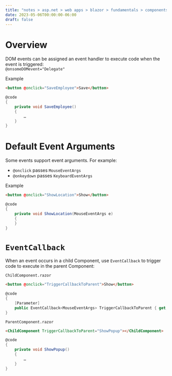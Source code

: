 ```yaml
---
title: "notes > asp.net > web apps > blazor > fundamentals > components > events"
date: 2023-05-06T00:00:00-06:00
draft: false
---
```


# Overview
DOM events can be assigned an event handler to execute code when the event is triggered:  
`@onsomeDOMevent="Delegate"`
	
Example
```html
<button @onclick="SaveEmployee">Save</button>
```
```cs
@code 
{
    private void SaveEmployee()
    {
        …
    }
}
```
# Default Event Arguments
Some events support event arguments.  For example:
- `@onclick` passes `MouseEventArgs`
- `@onkeydown` passes `KeyboardEventArgs`

Example
```html
<button @onclick="ShowLocation">Show</button>
```
```cs
@code 
{
    private void ShowLocation(MouseEventArgs e)
    {
    }
}
```
# `EventCallback`
When an event occurs in a child Component, use `EventCallback` to trigger code to execute in the parent Component:

`ChildComponent.razor`
```html
<button @onclick="TriggerCallbackToParent">Show</button>
```
```cs
@code
{
    [Parameter]
    public EventCallback<MouseEventArgs> TriggerCallbackToParent { get; set; }
}
```
`ParentComponent.razor`
```html
<ChildComponent TriggerCallbackToParent="ShowPopup"></ChildComponent>
```
```cs
@code
{
    private void ShowPopup()
    {
        …
    }
}
```